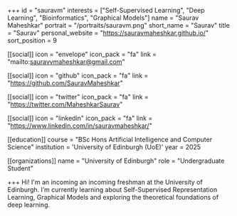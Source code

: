 +++
id = "sauravm"
interests = ["Self-Supervised Learning", "Deep Learning", "Bioinformatics", "Graphical Models"]
name = "Saurav Maheshkar"
portrait = "/portraits/sauravm.png"
short_name = "Saurav"
title = "Saurav"
personal_website = "https://sauravmaheshkar.github.io/"
sort_position = 9

[[social]]
    icon = "envelope"
    icon_pack = "fa"
    link = "mailto:sauravvmaheshkar@gmail.com"

[[social]]
    icon = "github"
    icon_pack = "fa"
    link = "https://github.com/SauravMaheshkar"

[[social]]
    icon = "twitter"
    icon_pack = "fa"
    link = "https://twitter.com/MaheshkarSaurav"

[[social]]
    icon = "linkedin"
    icon_pack = "fa"
    link = "https://www.linkedin.com/in/sauravmaheshkar/"

[[education]]
    course = "BSc Hons Artificial Intelligence and Computer Science"
    institution = 'University of Edinburgh (UoE)'
    year = 2025

[[organizations]]
    name = "University of Edinburgh"
    role = "Undergraduate Student"

+++
Hi! I'm an incoming an incoming freshman at the University of Edinburgh. I’m currently learning about Self-Supervised Representation Learning, Graphical Models and exploring the theoretical foundations of deep learning.

<link rel="stylesheet" href="https://cdn.jsdelivr.net/gh/jpswalsh/academicons@1/css/academicons.min.css">
